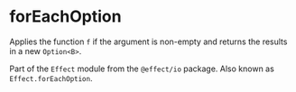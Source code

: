 # forEachOption

Applies the function `f` if the argument is non-empty and returns the
results in a new `Option<B>`.

Part of the `Effect` module from the `@effect/io` package. Also known as `Effect.forEachOption`.
